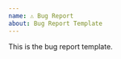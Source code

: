 ```yaml
---
name: ⚠️ Bug Report
about: Bug Report Template
---
```


<!-- Comment -->
This is the bug report template.